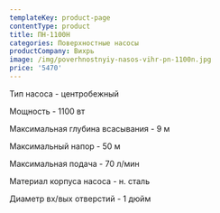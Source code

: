 ```yaml
---
templateKey: product-page
contentType: product
title: ПН-1100Н
categories: Поверхностные насосы
productCompany: Вихрь
image: /img/poverhnostnyiy-nasos-vihr-pn-1100n.jpg
price: '5470'
---
```

Тип насоса - центробежный

Мощность - 1100 вт

Максимальная глубина всасывания - 9 м

Максимальный напор - 50 м

Максимальная подача - 70 л/мин

Материал корпуса насоса - н. сталь

Диаметр вх/вых отверстий - 1 дюйм
